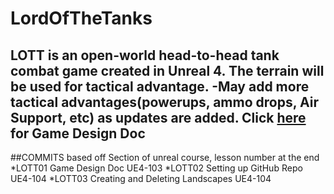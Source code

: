 # LordOfTheTanks
LOTT is an open-world head-to-head tank combat game created in Unreal 4. The terrain will be used for tactical advantage. -May add more tactical advantages(powerups, ammo drops, Air Support, etc) as updates are added.
Click [here](https://docs.google.com/document/d/1MlP05JLOrIHIZn5O1gOrzqfws3rWR-6viqc_VrVgn2M/edit?usp=sharing) for Game Design Doc
---
##COMMITS based off Section of unreal course, lesson number at the end
*LOTT01 Game Design Doc UE4-103
*LOTT02 Setting up GitHub Repo UE4-104
*LOTT03 Creating and Deleting Landscapes UE4-104

